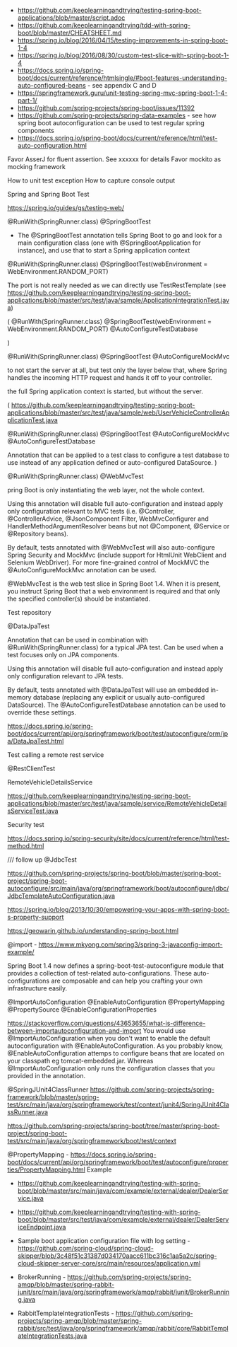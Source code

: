 * https://github.com/keeplearningandtrying/testing-spring-boot-applications/blob/master/script.adoc
* https://github.com/keeplearningandtrying/tdd-with-spring-boot/blob/master/CHEATSHEET.md
* https://spring.io/blog/2016/04/15/testing-improvements-in-spring-boot-1-4
* https://spring.io/blog/2016/08/30/custom-test-slice-with-spring-boot-1-4
* https://docs.spring.io/spring-boot/docs/current/reference/htmlsingle/#boot-features-understanding-auto-configured-beans - see appendix C and D
* https://springframework.guru/unit-testing-spring-mvc-spring-boot-1-4-part-1/
* https://github.com/spring-projects/spring-boot/issues/11392
* https://github.com/spring-projects/spring-data-examples - see how spring boot autoconfiguration can be used to test regular spring components
* https://docs.spring.io/spring-boot/docs/current/reference/html/test-auto-configuration.html

Favor AsserJ for fluent assertion. See xxxxxx for details
Favor mockito as mocking framework

How to unit test exception
How to capture console output

Spring and Spring Boot Test


https://spring.io/guides/gs/testing-web/



@RunWith(SpringRunner.class)
@SpringBootTest

* The @SpringBootTest annotation tells Spring Boot to go and look for a main configuration 
class (one with @SpringBootApplication for instance), and use that to start a Spring application context

@RunWith(SpringRunner.class)
@SpringBootTest(webEnvironment = WebEnvironment.RANDOM_PORT)

The port is not really needed as we can directly use TestRestTemplate (see https://github.com/keeplearningandtrying/testing-spring-boot-applications/blob/master/src/test/java/sample/ApplicationIntegrationTest.java)


(
@RunWith(SpringRunner.class)
@SpringBootTest(webEnvironment = WebEnvironment.RANDOM_PORT)
@AutoConfigureTestDatabase



)


@RunWith(SpringRunner.class)
@SpringBootTest
@AutoConfigureMockMvc


to not start the server at all, but test only the layer below that, where Spring 
handles the incoming HTTP request and hands it off to your controller.

the full Spring application context is started, but without the server.


(
https://github.com/keeplearningandtrying/testing-spring-boot-applications/blob/master/src/test/java/sample/web/UserVehicleControllerApplicationTest.java

@RunWith(SpringRunner.class)
@SpringBootTest
@AutoConfigureMockMvc
@AutoConfigureTestDatabase

Annotation that can be applied to a test class to configure a test database to use instead of any application defined or auto-configured DataSource.
)





@RunWith(SpringRunner.class)
@WebMvcTest

pring Boot is only instantiating the web layer, not the whole context. 

Using this annotation will disable full auto-configuration and instead apply 
only configuration relevant to MVC tests (i.e. @Controller, @ControllerAdvice, 
@JsonComponent Filter, WebMvcConfigurer and HandlerMethodArgumentResolver beans 
but not @Component, @Service or @Repository beans).

By default, tests annotated with @WebMvcTest will also auto-configure Spring Security 
and MockMvc (include support for HtmlUnit WebClient and Selenium WebDriver). For more 
fine-grained control of MockMVC the @AutoConfigureMockMvc annotation can be used. 

@WebMvcTest is the web test slice in Spring Boot 1.4. When it is present, you instruct 
Spring Boot that a web environment is required and that only the specified controller(s) 
should be instantiated. 


Test repository

@DataJpaTest

Annotation that can be used in combination with @RunWith(SpringRunner.class) for a typical JPA test. Can be used when a test focuses only on JPA components.

Using this annotation will disable full auto-configuration and instead apply only configuration relevant to JPA tests.

By default, tests annotated with @DataJpaTest will use an embedded in-memory database (replacing any explicit or usually auto-configured DataSource). The @AutoConfigureTestDatabase annotation can be used to override these settings. 

https://docs.spring.io/spring-boot/docs/current/api/org/springframework/boot/test/autoconfigure/orm/jpa/DataJpaTest.html




Test calling a remote rest service

@RestClientTest

RemoteVehicleDetailsService 

https://github.com/keeplearningandtrying/testing-spring-boot-applications/blob/master/src/test/java/sample/service/RemoteVehicleDetailsServiceTest.java




Security test

https://docs.spring.io/spring-security/site/docs/current/reference/html/test-method.html


/// follow up
@JdbcTest

https://github.com/spring-projects/spring-boot/blob/master/spring-boot-project/spring-boot-autoconfigure/src/main/java/org/springframework/boot/autoconfigure/jdbc/JdbcTemplateAutoConfiguration.java

https://spring.io/blog/2013/10/30/empowering-your-apps-with-spring-boot-s-property-support

https://geowarin.github.io/understanding-spring-boot.html

@import - https://www.mkyong.com/spring3/spring-3-javaconfig-import-example/


Spring Boot 1.4 now defines a spring-boot-test-autoconfigure module that provides a collection of 
test-related auto-configurations. These auto-configurations are composable and can help you crafting 
your own infrastructure easily. 

@ImportAutoConfiguration
@EnableAutoConfiguration
@PropertyMapping
@PropertySource
@EnableConfigurationProperties

https://stackoverflow.com/questions/43653655/what-is-difference-between-importautoconfiguration-and-import
You would use @ImportAutoConfiguration when you don't want to enable the default autoconfiguration with @EnableAutoConfiguration. As you probably know, @EnableAutoConfiguration attemps to configure beans that are located on your classpath eg tomcat-embedded.jar. Whereas @ImportAutoConfiguration only runs the configuration classes that you provided in the annotation.

@SpringJUnit4ClassRunner 
https://github.com/spring-projects/spring-framework/blob/master/spring-test/src/main/java/org/springframework/test/context/junit4/SpringJUnit4ClassRunner.java

https://github.com/spring-projects/spring-boot/tree/master/spring-boot-project/spring-boot-test/src/main/java/org/springframework/boot/test/context


@PropertyMapping - https://docs.spring.io/spring-boot/docs/current/api/org/springframework/boot/test/autoconfigure/properties/PropertyMapping.html
Example 
 * https://github.com/keeplearningandtrying/testing-with-spring-boot/blob/master/src/main/java/com/example/external/dealer/DealerService.java
 * https://github.com/keeplearningandtrying/testing-with-spring-boot/blob/master/src/test/java/com/example/external/dealer/DealerServiceEndpoint.java
 
 * Sample boot application configuration file with log setting - https://github.com/spring-cloud/spring-cloud-skipper/blob/3c48f51c31387d034170aacc611bc316c1aa5a2c/spring-cloud-skipper-server-core/src/main/resources/application.yml
 
 * BrokerRunning - https://github.com/spring-projects/spring-amqp/blob/master/spring-rabbit-junit/src/main/java/org/springframework/amqp/rabbit/junit/BrokerRunning.java
 
 * RabbitTemplateIntegrationTests  - https://github.com/spring-projects/spring-amqp/blob/master/spring-rabbit/src/test/java/org/springframework/amqp/rabbit/core/RabbitTemplateIntegrationTests.java
 




